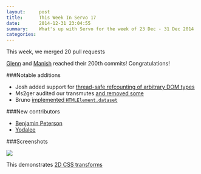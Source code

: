 ```yaml
---
layout:     post
title:      This Week In Servo 17
date:       2014-12-31 23:04:55
summary:    What's up with Servo for the week of 23 Dec - 31 Dec 2014
categories: 
---
```


This week, we merged 20 pull requests

[Glenn](https://github.com/servo/servo/commit/f579be2307185441d869834cbb5d40abe24baee7) and 
[Manish](https://github.com/servo/servo/commit/93c350e6e38f76587966f77b436d73fdec68e00b) reached their 200th commits! Congratulations!

###Notable additions

 - Josh added support for [thread-safe refcounting of arbitrary DOM types](https://github.com/servo/servo/pull/4057)
 - Ms2ger audited our transmutes [and removed some](https://github.com/servo/servo/pull/4490)
 - Bruno [implemented `HTMLElement.dataset`](https://github.com/servo/servo/pull/4467)

###New contributors

 - [Benjamin Peterson](https://github.com/gutworth)
 - [Yodalee](https://github.com/yodalee)

###Screenshots

![](http://i.imgur.com/UI8vcXm.png)

This demonstrates [2D CSS transforms](https://github.com/servo/servo/pull/4522)
